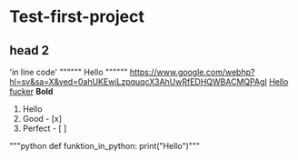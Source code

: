 # Test-first-project
## head 2
'in line code'
"""""" Hello """"""
<https://www.google.com/webhp?hl=sv&sa=X&ved=0ahUKEwiLzpquqcX3AhUwRfEDHQWBACMQPAgI> 
[Hello fucker](https://www.google.com/webhp?hl=sv&sa=X&ved=0ahUKEwiLzpquqcX3AhUwRfEDHQWBACMQPAgI)
**Bold** 
1. Hello
2. Good - [x]
3. Perfect - [ ] 


"""python 
def funktion_in_python:
  print("Hello")"""
